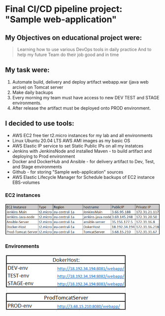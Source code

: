 # Final CI/CD pipeline project: "Sample web-application"

## My Objectives on educational project were:

> Learning how to use various DevOps tools in daily practice
> And to help my future Team do their job good and in time

## My task were:

1. Automate build, delivery and deploy artifact webapp.war (java web arcive) on Tomcat server  
2. Make daily backups  
3. Every morning my team must have access to new DEV TEST and STAGE environments.  
4. After release the artifact must be deployed onto PROD environment.  

## I decided to use tools:

- AWS EC2 free tier t2.micro instances for my lab and all environments  
- Linux Ubuntu 20.04 LTS AWS AMI images as my basic OS  
- AWS Elastic IP service to set Static Public IPs on all my instatces  
- Jenkins with JenkinsNode and installed Maven - to build artifact and deploying to Prod environment  
- Docker and DockerHub and Ansible - for delivery artifact to Dev, Test, and Stage environments  
- Github - for storing "Sample web-application" sources  
- AWS Elastic Lifecycle Manager for Schedule backups of EC2 instance EBS-volumes  

### EC2 instances

![01](./images/01.png)

### Environments

![02](./images/02.png)